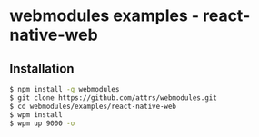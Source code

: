 # webmodules examples - react-native-web

## Installation
```sh
$ npm install -g webmodules
$ git clone https://github.com/attrs/webmodules.git
$ cd webmodules/examples/react-native-web
$ wpm install
$ wpm up 9000 -o
```
